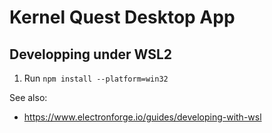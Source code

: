 # Kernel Quest Desktop App

## Developping under WSL2

1. Run `npm install --platform=win32`

See also:

- https://www.electronforge.io/guides/developing-with-wsl
